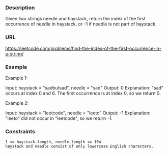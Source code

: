 ### Description

Given two strings needle and haystack, return the index of the first occurrence of needle in haystack, or -1 if needle is not part of haystack.

### URL
https://leetcode.com/problems/find-the-index-of-the-first-occurrence-in-a-string/

### Example

Example 1:

Input: haystack = "sadbutsad", needle = "sad"
Output: 0
Explanation: "sad" occurs at index 0 and 6.
The first occurrence is at index 0, so we return 0.

Example 2:

Input: haystack = "leetcode", needle = "leeto"
Output: -1
Explanation: "leeto" did not occur in "leetcode", so we return -1.

### Constraints

    1 <= haystack.length, needle.length <= 104
    haystack and needle consist of only lowercase English characters.
